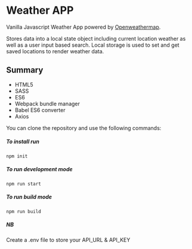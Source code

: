 # Weather APP
Vanilla Javascript Weather App powered by [Openweathermap](https://openweathermap.org/api).

Stores data into a local state object including current location weather as well as a user input based search. Local storage is used to set and get saved locations to render weather data. 

## Summary
* HTML5
* SASS
* ES6
* Webpack bundle manager
* Babel ES6 converter
* Axios

You can clone the repository and use the following commands:

##### To install run
```shell
npm init
```

##### To run development mode
```shell
npm run start
```

##### To run build mode
```shell
npm run build
```

##### NB
Create a .env file to store your API_URL & API_KEY
